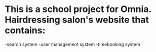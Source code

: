 # This is a school project for Omnia. Hairdressing salon's website that contains:
-search system
-user management system
-timebooking system 